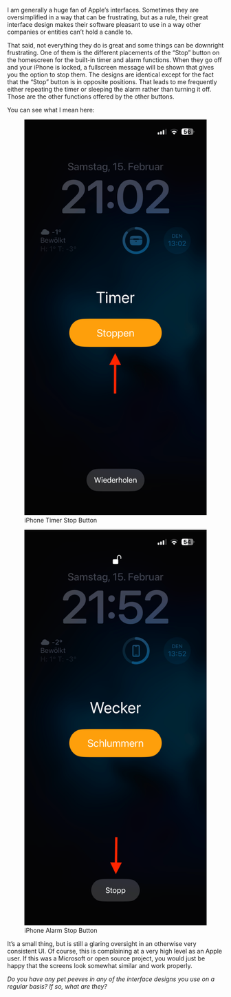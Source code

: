 I am generally a huge fan of Apple’s interfaces. Sometimes they are oversimplified in a way that can be frustrating, but as a rule, their great interface design makes their software pleasant to use in a way other companies or entities can’t hold a candle to.

That said, not everything they do is great and some things can be downright frustrating. One of them is the different placements of the “Stop” button on the homescreen for the built-in timer and alarm functions. When they go off and your iPhone is locked, a fullscreen message will be shown that gives you the option to stop them. The designs are identical except for the fact that the “Stop” button is in opposite positions. That leads to me frequently either repeating the timer or sleeping the alarm rather than turning it off. Those are the other functions offered by the other buttons.

You can see what I mean here:

<figure><img decoding="async" src="IMG_5001-1.png" alt="iPhone Timer Stop Button"><figcaption>iPhone Timer Stop Button</figcaption></figure>

<figure><img decoding="async" src="IMG_5002.png" alt="iPhone Alarm Stop Button"><figcaption>iPhone Alarm Stop Button</figcaption></figure>

It’s a small thing, but is still a glaring oversight in an otherwise very consistent UI. Of course, this is complaining at a very high level as an Apple user. If this was a Microsoft or open source project, you would just be happy that the screens look somewhat similar and work properly.

*Do you have any pet peeves in any of the interface designs you use on a regular basis? If so, what are they?*